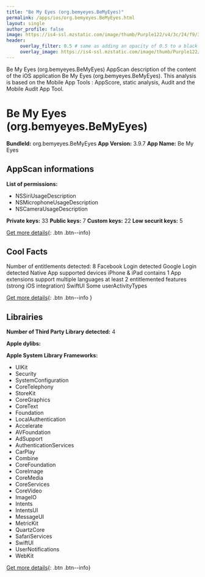 ```yaml
---
title: "Be My Eyes (org.bemyeyes.BeMyEyes)"
permalink: /apps/ios/org.bemyeyes.BeMyEyes.html
layout: single
author_profile: false
image: https://is4-ssl.mzstatic.com/image/thumb/Purple122/v4/3c/24/f9/3c24f912-eaf7-3334-aa30-dd02b9ef2c9f/AppIcon-0-1x_U007emarketing-0-7-0-85-220.png/512x512bb.jpg
header: 
     overlay_filter: 0.5 # same as adding an opacity of 0.5 to a black background
     overlay_image: https://is4-ssl.mzstatic.com/image/thumb/Purple122/v4/3c/24/f9/3c24f912-eaf7-3334-aa30-dd02b9ef2c9f/AppIcon-0-1x_U007emarketing-0-7-0-85-220.png/512x512bb.jpg
---
```

Be My Eyes (org.bemyeyes.BeMyEyes) AppScan description of the content of the iOS application Be My Eyes (org.bemyeyes.BeMyEyes). This analysis is based on the Mobile App Tools : AppScore, static analysis, Audit and the Mobile Audit App Tool.

# Be My Eyes (org.bemyeyes.BeMyEyes)

**BundleId:** org.bemyeyes.BeMyEyes
**App Version:** 3.9.7
**App Name:** Be My Eyes


## AppScan informations 

**List of permissions:** 
- NSSiriUsageDescription
- NSMicrophoneUsageDescription
- NSCameraUsageDescription
  
  
**Private keys:** 33
**Public keys:** 7
**Custom keys:** 22
**Low securit keys:** 5
  
[Get more details](/pricing.html){: .btn .btn--info}

## Cool Facts

Number of entitlements detected: 8
Facebook Login detected
Google Login detected
Native App
supported devices iPhone & iPad
contains 1 App extensions
support multiple languages
at least 2 entitlemented features (strong iOS integration)
SwiftUI
Some userActivityTypes
  
[Get more details](/pricing.html){: .btn .btn--info }

## Librairies 
**Number of Third Party Library detected:** 4


**Apple dylibs:**


**Apple System Library Frameworks:**
- UIKit
- Security
- SystemConfiguration
- CoreTelephony
- StoreKit
- CoreGraphics
- CoreText
- Foundation
- LocalAuthentication
- Accelerate
- AVFoundation
- AdSupport
- AuthenticationServices
- CarPlay
- Combine
- CoreFoundation
- CoreImage
- CoreMedia
- CoreServices
- CoreVideo
- ImageIO
- Intents
- IntentsUI
- MessageUI
- MetricKit
- QuartzCore
- SafariServices
- SwiftUI
- UserNotifications
- WebKit


  
[Get more details](/pricing.html){: .btn .btn--info}

